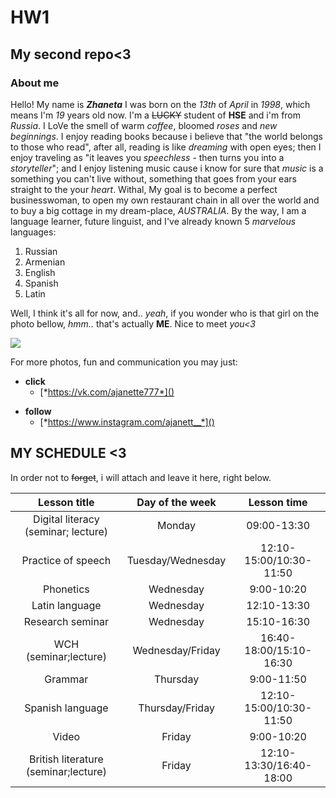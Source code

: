 # HW1
## My second repo<3
### About me
Hello! My name is ***Zhaneta*** I was born on the *13th* of *April* in *1998*, which means I'm *19* years old now. I'm a ~~LUCKY~~ student of **HSE** and i'm from *Russia*. I LoVe the smell of warm *coffee*, bloomed *roses* and *new beginnings*. I enjoy reading books because i believe that "the world belongs to those who read", after all, reading is like *dreaming* with open eyes; then I enjoy traveling as "it leaves you *speechless* - then turns you into a *storyteller*"; and I enjoy listening music cause i know for sure that *music* is a something you can't live without, something that goes from your ears straight to the your *heart*. Withal, My goal is to become a perfect businesswoman, to open my own restaurant chain in all over the world and to buy a big cottage in my dream-place, *AUSTRALIA*.
By the way, I am a language learner, future linguist, and I've already known 5 *marvelous* languages: 
1. Russian
2. Armenian
3. English
4. Spanish
1. Latin

Well, I think it's all for now, and.. *yeah*, if you wonder who is that girl on the photo bellow, *hmm..* that's actually **ME**. Nice to meet *you<3*

![](https://pp.userapi.com/c621703/v621703176/11b9a/5ttsYR-3S4k.jpg)

For more photos, fun and communication you may just:
+ **click** 
   - [*https://vk.com/ajanette777*]()
- **follow** 
   - [*https://www.instagram.com/ajanett__*]()
## MY SCHEDULE <3
In order not to ~~forget~~, i will attach and leave it here, right below.

Lesson title|Day of the week|Lesson time 
:---: | :---: | :---:
Digital literacy (seminar; lecture) |Monday|09:00-13:30
Practice of speech |Tuesday/Wednesday|12:10-15:00/10:30-11:50
Phonetics |Wednesday|9:00-10:20
Latin language |Wednesday|12:10-13:30
Research seminar |Wednesday|15:10-16:30
WCH (seminar;lecture) |Wednesday/Friday|16:40-18:00/15:10-16:30
Grammar |Thursday|9:00-11:50
Spanish language |Thursday/Friday|12:10-15:00/10:30-11:50
Video |Friday|9:00-10:20
British literature (seminar;lecture) |Friday|12:10-13:30/16:40-18:00
